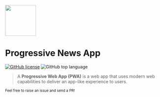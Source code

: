 
<img src="https://www.podfeet.com/blog/wp-content/uploads/2018/08/no-Wifi-service.png" width="100px" height="100px"/>

# Progressive News App

[![GitHub license](https://img.shields.io/github/license/vinitshahdeo/ProgressiveNewsApp?logo=github)](https://github.com/vinitshahdeo/ProgressiveNewsApp/blob/master/LICENSE) ![GitHub top language](https://img.shields.io/github/languages/top/vinitshahdeo/ProgressiveNewsApp?logo=javascript)

> A **Progressive Web App (PWA)** is a web app that uses modern web capabilities to deliver an app-like experience to users.



<sub>Feel free to raise an issue and send a PR!</sub>
